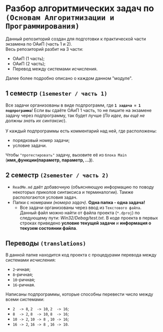 # Разбор алгоритмических задач по `(Основам Алгоритмизации и Программирования)`

Данный репозиторий создан для подготовки к практической части экзамена по ОАиП (часть 1 и 2).</br>
Весь репозиторий разбит на 3 части:
  - ОАиП (1 часть); </br>
  - ОАиП (2 часть); </brs>
  - Перевод между системами исчисления.

Далее более подробно описано о каждом данном "модуле".

## 1 семестр `(1semester / часть 1)`
Все задачи организованы в виде подпрограмм, где __`1 задача = 1 подпрограмма`__! Если вы сдаёте ОАиП 1 часть, то не пишите на экзамене задачу через подпрограмму, так будет лучше (_По идее, вы ещё не должны знать их синтаксис_). </br></br>
У каждый подпрограммы есть комментарий над ней, где расположены:
  - порядковый номер задачи; </br>
  - условие задачи. 

Чтобы `"протестировать"` задачу, вызовите её из `блока Main` (__имя_функции(параметр, параметр, ...)__).

## 2 семестр `(2semester / часть 2)`
  - `ReadMe.md` даёт добавочную (объясняющую информацию по поводу некоторых _приколов_ синтаксиса и терминалогии).
Тамже распологаются условия задач. </br>
  - Папки с номерами _(номера задач)_. __Одна папка - одна задача!__ </br>
    - Все задачи организованы через ввод из `Текстового файла`. Данный файл можно найти от файла проекта (`*.dproj`) по следующему пути: _Win32/Debag/test.txt_. В коде проекта в первых строках приведено __условие текущей задачи__ и __информация о текузем состоянии файла__.

## Переводы `(translations)`
В данной папке находится код проекта с процедурами перевода между системами исчисления:
  - `2`-ичная;</br>
  - `8`-ричная;</br>
  - `10`-ричная;</br>
  - `16`-ричная.

Написаны подпрограммы, которые способны перевести число между всеми системами:
  - `2  -> 8`, `2  -> 10`, `2  -> 16`; </br>
  - `8  -> 2`, `8  -> 10`, `8  -> 16`; </br>
  - `10 -> 2`, `10 -> 8 `, `10 -> 16`; </br>
  - `16 -> 2`, `16 -> 8 `, `16 -> 10`.
